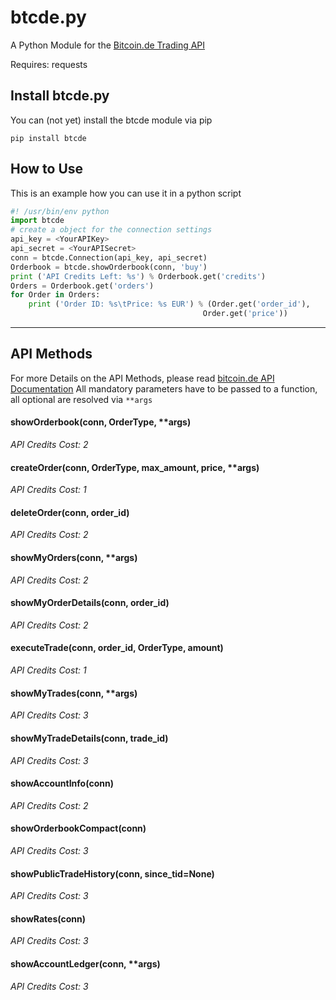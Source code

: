 # btcde.py

A Python Module for the [Bitcoin.de Trading API](https://www.bitcoin.de/de/api/marketplace)

Requires: requests

## Install btcde.py

You can (not yet) install the btcde module via pip

    pip install btcde

## How to Use

This is an example how you can use it in a python script
```python
#! /usr/bin/env python
import btcde
# create a object for the connection settings
api_key = <YourAPIKey>
api_secret = <YourAPISecret>
conn = btcde.Connection(api_key, api_secret)
Orderbook = btcde.showOrderbook(conn, 'buy')
print ('API Credits Left: %s') % Orderbook.get('credits')
Orders = Orderbook.get('orders')
for Order in Orders:
    print ('Order ID: %s\tPrice: %s EUR') % (Order.get('order_id'),
                                           Order.get('price'))
```
---
## API Methods

For more Details on the API Methods, please read [bitcoin.de API Documentation](https://www.bitcoin.de/de/api/tapi/v1/docu)
All mandatory parameters have to be passed to a function, all optional are resolved via ```**args```

#### showOrderbook(conn, OrderType, **args)

*API Credits Cost: 2*

#### createOrder(conn, OrderType, max_amount, price, **args)

*API Credits Cost: 1*

#### deleteOrder(conn, order_id)

*API Credits Cost: 2*

#### showMyOrders(conn, **args)

*API Credits Cost: 2*

#### showMyOrderDetails(conn, order_id)

*API Credits Cost: 2*

#### executeTrade(conn, order_id, OrderType, amount)

*API Credits Cost: 1*

#### showMyTrades(conn, **args)

*API Credits Cost: 3*

#### showMyTradeDetails(conn, trade_id)

*API Credits Cost: 3*

#### showAccountInfo(conn)

*API Credits Cost: 2*

#### showOrderbookCompact(conn)

*API Credits Cost: 3*

#### showPublicTradeHistory(conn, since_tid=None)

*API Credits Cost: 3*

#### showRates(conn)

*API Credits Cost: 3*

#### showAccountLedger(conn, **args)

*API Credits Cost: 3*

